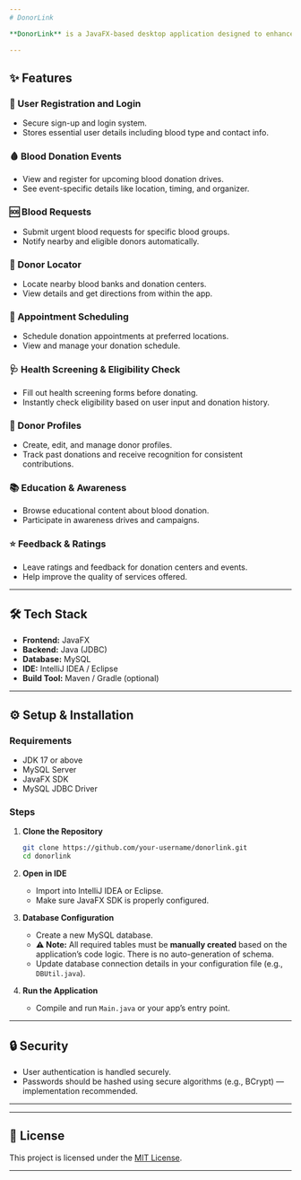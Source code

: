 ```yaml
---
# DonorLink

**DonorLink** is a JavaFX-based desktop application designed to enhance and streamline the blood donation process. It connects donors, recipients, hospitals, and donation centers through an intuitive interface backed by a robust MySQL database.

---
```


## ✨ Features

### 🔐 User Registration and Login
- Secure sign-up and login system.
- Stores essential user details including blood type and contact info.

### 🩸 Blood Donation Events
- View and register for upcoming blood donation drives.
- See event-specific details like location, timing, and organizer.

### 🆘 Blood Requests
- Submit urgent blood requests for specific blood groups.
- Notify nearby and eligible donors automatically.

### 📍 Donor Locator
- Locate nearby blood banks and donation centers.
- View details and get directions from within the app.

### 📅 Appointment Scheduling
- Schedule donation appointments at preferred locations.
- View and manage your donation schedule.

### 🩺 Health Screening & Eligibility Check
- Fill out health screening forms before donating.
- Instantly check eligibility based on user input and donation history.

### 👤 Donor Profiles
- Create, edit, and manage donor profiles.
- Track past donations and receive recognition for consistent contributions.

### 📚 Education & Awareness
- Browse educational content about blood donation.
- Participate in awareness drives and campaigns.

### ⭐ Feedback & Ratings
- Leave ratings and feedback for donation centers and events.
- Help improve the quality of services offered.

---

## 🛠 Tech Stack

- **Frontend:** JavaFX
- **Backend:** Java (JDBC)
- **Database:** MySQL
- **IDE:** IntelliJ IDEA / Eclipse
- **Build Tool:** Maven / Gradle (optional)

---

## ⚙️ Setup & Installation

### Requirements
- JDK 17 or above
- MySQL Server
- JavaFX SDK
- MySQL JDBC Driver

### Steps

1. **Clone the Repository**
   ```bash
   git clone https://github.com/your-username/donorlink.git
   cd donorlink
   ```

2. **Open in IDE**
   - Import into IntelliJ IDEA or Eclipse.
   - Make sure JavaFX SDK is properly configured.

3. **Database Configuration**
   - Create a new MySQL database.
   - **⚠️ Note:** All required tables must be **manually created** based on the application’s code logic. There is no auto-generation of schema.
   - Update database connection details in your configuration file (e.g., `DBUtil.java`).

4. **Run the Application**
   - Compile and run `Main.java` or your app’s entry point.

---

## 🔒 Security

- User authentication is handled securely.
- Passwords should be hashed using secure algorithms (e.g., BCrypt) — implementation recommended.

---


---

## 📄 License

This project is licensed under the [MIT License](LICENSE).

---

